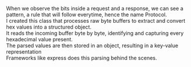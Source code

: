  When we observe the bits inside a request and a response, we can see a pattern, a rule that will follow everytime, hence the name Protocol.<br>
 I created this class that processes raw byte buffers to extract and convert hex values into a structured object. 
 <br>It reads the incoming buffer byte by byte, identifying and capturing every hexadecimal value present.<br>
 The parsed values are then stored in an object, resulting in a key-value representation  <br>
 Frameworks like express does this parsing behind the scenes.
